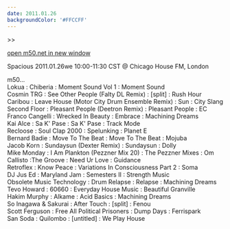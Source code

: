 ```yaml
---
date: 2011.01.26
backgroundColor: '#FFCCFF'
---
```


\>>

[open m50.net in new window  
](http://m50.net/)  

Spacious 2011.01.26we 10:00-11:30 CST @ Chicago House FM, London  

m50...  
Lokua : Chiberia : Moment Sound Vol 1 : Moment Sound  
Cosmin TRG : See Other People (Falty DL Remix) : \[split\] : Rush Hour  
Caribou : Leave House (Motor City Drum Ensemble Remix) : Sun : City Slang  
Second Floor : Pleasant People (Deetron Remix) : Pleasant People : EC  
Franco Cangelli : Wrecked In Beauty : Embrace : Machining Dreams  
Kai Alce : Sa K' Pase : Sa K' Pase : Track Mode  
Recloose : Soul Clap 2000 : Spelunking : Planet E  
Bernard Badie : Move To The Beat : Move To The Beat : Mojuba  
Jacob Korn : Sundaysun (Dexter Remix) : Sundaysun : Dolly  
Mike Monday : I Am Plankton (Pezzner Mix 20) : The Pezzner Mixes : Om  
Callisto :The Groove : Need Ur Love : Guidance  
Retroflex : Know Peace : Variations In Consciousness Part 2 : Soma  
DJ Jus Ed : Maryland Jam : Semesters II : Strength Music  
Obsolete Music Technology : Drum Relapse : Relapse : Machining Dreams  
Tevo Howard : 60660 : Everyday House Music : Beautiful Granville  
Hakim Murphy : Alkame : Acid Basics : Machining Dreams  
So Inagawa & Sakurai : After Touch : \[split\] : Fenou  
Scott Ferguson : Free All Political Prisoners : Dump Days : Ferrispark  
San Soda : Quilombo : \[untitled\] : We Play House